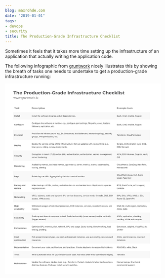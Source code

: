 ```yaml
---
blog: maxrohde.com
date: "2019-01-01"
tags:
- devops
- security
title: The Production-Grade Infrastructure Checklist
---
```


Sometimes it feels that it takes more time setting up the infrastructure of an application that actually writing the application code.

The following infographic from [gruntwork](https://blog.gruntwork.io/5-lessons-learned-from-writing-over-300-000-lines-of-infrastructure-code-36ba7fadeac1) nicely illustrates this by showing the breath of tasks one needs to undertake to get a production-grade infrastructure running:

![](images/gruntwork.png)
